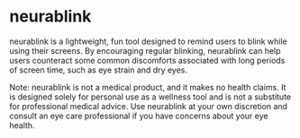 # neurablink

neurablink is a lightweight, fun tool designed to remind users to blink while using their screens. By encouraging regular blinking, neurablink can help users counteract some common discomforts associated with long periods of screen time, such as eye strain and dry eyes.

Note: neurablink is not a medical product, and it makes no health claims. It is designed solely for personal use as a wellness tool and is not a substitute for professional medical advice. Use neurablink at your own discretion and consult an eye care professional if you have concerns about your eye health.
